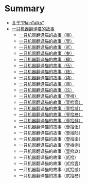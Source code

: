 # Summary

* [关于“PlainTalks”](README.md)
* [一只机器翻译猫的故事](TranslationCAT/translationcatseriesmd.md)
   * [一只机器翻译猫的故事（零）](TranslationCAT/TCAT_1.md)
   * [一只机器翻译猫的故事（壹）](TranslationCAT/TCAT_0.md)
   * [一只机器翻译猫的故事（贰）](TranslationCAT/TCAT_2.md)
   * [一只机器翻译猫的故事（叁）](TranslationCAT/TCAT_3.md)
   * [一只机器翻译猫的故事（肆）](TranslationCAT/TCAT_4.md)
   * [一只机器翻译猫的故事（伍）](TranslationCAT/TCAT_5.md)
   * [一只机器翻译猫的故事（陆）](TranslationCAT/TCAT_6.md)
   * [一只机器翻译猫的故事（柒）](TranslationCAT/TCAT_7.md)
   * [一只机器翻译猫的故事（捌）](TranslationCAT/TCAT_8.md)
   * [一只机器翻译猫的故事（玖）](TranslationCAT/TCAT_9.md)
   * [一只机器翻译猫的故事（壹拾）](TranslationCAT/TCAT_10.md)
   * [一只机器翻译猫的故事（壹拾壹）](TranslationCAT/TCAT_11.md)
   * [一只机器翻译猫的故事（壹拾贰）](TranslationCAT/TCAT_12.md)
   * [一只机器翻译猫的故事（壹拾叁）](TranslationCAT/TCAT_13.md)
   * [一只机器翻译猫的故事（壹拾肆）](TranslationCAT/TCAT_14.md)
   * 一只机器翻译猫的故事（壹拾伍）
   * 一只机器翻译猫的故事（壹拾陆）
   * 一只机器翻译猫的故事（壹拾柒）
   * 一只机器翻译猫的故事（壹拾捌）
   * 一只机器翻译猫的故事（壹拾玖）
   * 一只机器翻译猫的故事（贰拾）
   * 一只机器翻译猫的故事（贰拾壹）
   * 一只机器翻译猫的故事（贰拾贰）
   * 一只机器翻译猫的故事（贰拾叁）

